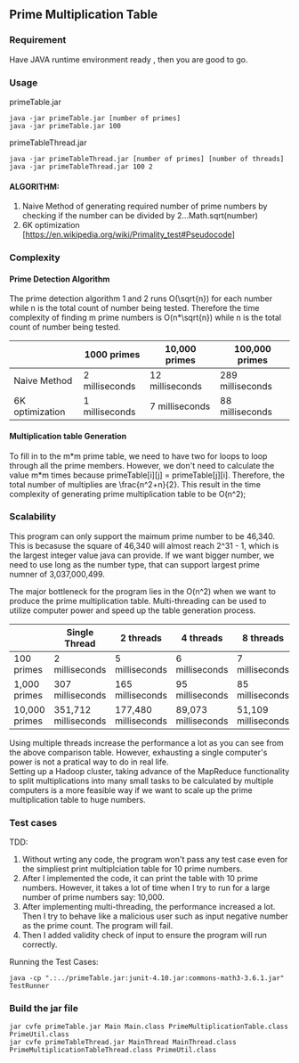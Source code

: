 ## Prime Multiplication Table

### Requirement
Have JAVA runtime environment ready , then you are good to go.

### Usage
primeTable.jar
```
java -jar primeTable.jar [number of primes]
java -jar primeTable.jar 100
```
primeTableThread.jar
```
java -jar primeTableThread.jar [number of primes] [number of threads]
java -jar primeTableThread.jar 100 2
```
#### ALGORITHM:
1. Naive Method of generating required number of prime numbers by checking if the number can be divided by 2...Math.sqrt(number)
2. 6K optimization [https://en.wikipedia.org/wiki/Primality_test#Pseudocode]

### Complexity
#### Prime Detection Algorithm
The prime detection algorithm 1 and 2 runs O(\sqrt{n}) for each number while n is the total count of number being tested.
Therefore the time complexity of finding m prime numbers is O(n*\sqrt{n}) while n is the total count of number being tested.


|                  | 1000 primes      | 10,000 primes    | 100,000 primes   |
| ---------------- | ---------------- | ---------------- | ---------------- |
| Naive Method     | 2 milliseconds   | 12 milliseconds  | 289 milliseconds |
| 6K optimization  | 1 milliseconds   | 7 milliseconds   | 88 milliseconds  |

#### Multiplication table Generation
To fill in to the m\*m prime table, we need to have two for loops to loop through all the prime members. However, we don't need to calculate the value m\*m times because primeTable[i][j] = primeTable[j][i]. Therefore, the total number of multiplies are \frac{n^2+n}{2}. This result in the time complexity of generating prime multiplication table to be O(n^2);

### Scalability
This program can only support the maimum prime number to be 46,340. This is becasuse the square of 46,340 will almost reach 2^31 - 1, which is the largest integer value java can provide. If we want bigger number, we need to use long as the number type, that can support largest prime numner of 3,037,000,499.

The major bottleneck for the program lies in the O(n^2) when we want to produce the prime multiplication table.
Multi-threading can be used to utilize computer power and speed up the table generation process.

|                  | Single Thread    | 2 threads        | 4 threads        | 8 threads        |
| ---------------- | ---------------- | ---------------- | ---------------- | ---------------- |
| 100 primes       | 2 milliseconds     | 5 milliseconds     | 6 milliseconds     | 7 milliseconds    |
| 1,000 primes     | 307 milliseconds     | 165 milliseconds  | 95 milliseconds   | 85 milliseconds     |
| 10,000 primes    | 351,712 milliseconds |  177,480 milliseconds  | 89,073 milliseconds  | 51,109 milliseconds  |

Using multiple threads increase the performance a lot as you can see from the above comparison table.
However, exhausting a single computer's power is not a pratical way to do in real life.\
Setting up a Hadoop cluster, taking advance of the MapReduce functionality to split multiplications into many small tasks to be calculated by multiple computers is a more feasible way if we want to scale up the prime multiplication table to huge numbers.

### Test cases
TDD:
1. Without wrting any code, the program won't pass any test case even for the simpliest print multiplciation table for 10 prime numbers.
2. After I implemented the code, it can print the table with 10 prime numbers. However, it takes a lot of time when I try to run for a large number of prime numbers say: 10,000.
3. After implementing multi-threading, the performance increased a lot. Then I try to behave like a malicious user such as input negative number as the prime count. The program will fail.
4. Then I added validity check of input to ensure the program will run correctly.

Running the Test Cases:
```
java -cp ".:../primeTable.jar:junit-4.10.jar:commons-math3-3.6.1.jar" TestRunner
```

### Build the jar file
```
jar cvfe primeTable.jar Main Main.class PrimeMultiplicationTable.class PrimeUtil.class
jar cvfe primeTableThread.jar MainThread MainThread.class PrimeMultiplicationTableThread.class PrimeUtil.class
```
